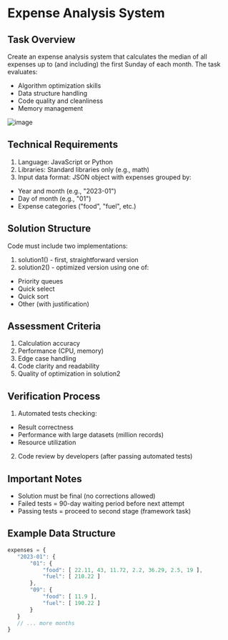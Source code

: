 # Expense Analysis System

## Task Overview
Create an expense analysis system that calculates the median of all expenses up to (and including) the first Sunday of each month. The task evaluates:
- Algorithm optimization skills
- Data structure handling
- Code quality and cleanliness
- Memory management

![image](https://github.com/user-attachments/assets/1344ab1b-67c2-4c22-a485-6934cc4750a8)


## Technical Requirements
1. Language: JavaScript or Python
2. Libraries: Standard libraries only (e.g., math)
3. Input data format: JSON object with expenses grouped by:
  - Year and month (e.g., "2023-01")
  - Day of month (e.g., "01")
  - Expense categories ("food", "fuel", etc.)

## Solution Structure
Code must include two implementations:
1. solution1() - first, straightforward version
2. solution2() - optimized version using one of:
  - Priority queues
  - Quick select
  - Quick sort
  - Other (with justification)

## Assessment Criteria
1. Calculation accuracy
2. Performance (CPU, memory)
3. Edge case handling
4. Code clarity and readability
5. Quality of optimization in solution2

## Verification Process
1. Automated tests checking:
  - Result correctness
  - Performance with large datasets (million records)
  - Resource utilization
2. Code review by developers (after passing automated tests)

## Important Notes
- Solution must be final (no corrections allowed)
- Failed tests = 90-day waiting period before next attempt
- Passing tests = proceed to second stage (framework task)

## Example Data Structure
```javascript
expenses = {
   "2023-01": {
       "01": {
           "food": [ 22.11, 43, 11.72, 2.2, 36.29, 2.5, 19 ],
           "fuel": [ 210.22 ]
       },
       "09": {
           "food": [ 11.9 ],
           "fuel": [ 190.22 ]
       }
   }
   // ... more months
}
